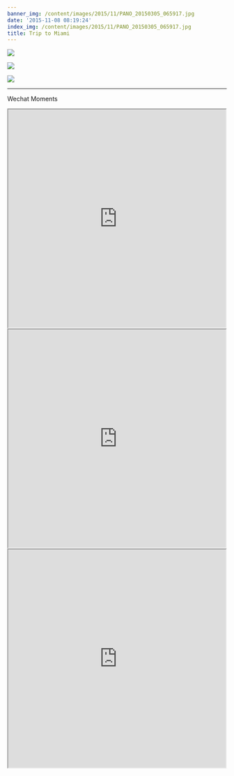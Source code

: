 ```yaml
---
banner_img: /content/images/2015/11/PANO_20150305_065917.jpg
date: '2015-11-08 08:19:24'
index_img: /content/images/2015/11/PANO_20150305_065917.jpg
title: Trip to Miami
---
```

![](/content/images/2015/11/PANO_20150305_065917.jpg)


![](/content/images/2015/11/IMG_20150305_064847-2.jpg)


![](/content/images/2015/11/IMG_20150303_134050-1.jpg)

---

Wechat Moments

<iframe src="https://drive.google.com/file/d/0Bx1F_nZB_dGuZjBUTS1pTnRTaGRiNGJXR1RsVVZ3YVZGTFY4/preview" width="500" height="500"></iframe>
<br/>
<iframe src="https://drive.google.com/file/d/0Bx1F_nZB_dGub2VQaVRVTk5naTY4Vk9paVVUV2NydFZsNGJj/preview" width="500" height="500"></iframe>
<br/>
<iframe src="https://drive.google.com/file/d/0Bx1F_nZB_dGuNFFINDhwZTNCVU1JR3E1ZHB2ZUlaV3hRdGVR/preview" width="500" height="500"></iframe>

